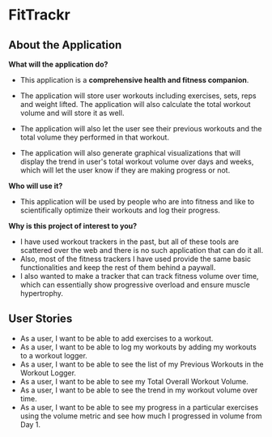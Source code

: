 # FitTrackr

## About the Application

**What will the application do?**
- This application is a **comprehensive health and fitness companion**. 

- The application will store user workouts including exercises, sets, reps
and weight lifted. The application will also calculate the total workout volume and will store it as well.
- The application will also let the user see their previous workouts and the total volume they performed in that workout.
- The application will also generate graphical visualizations that will display the trend in user's total workout volume
over days and weeks, which will let the user know if they are making progress or not.

**Who will use it?**

- This application will be used by people who are into fitness and like
to scientifically optimize their workouts and log their progress.


**Why is this project of interest to you?**

- I have used workout trackers in the past, but all
of these tools are scattered over the web and there is no such application
that can do it all.
- Also, most of the fitness trackers I have used provide the same basic functionalities
and keep the rest of them behind a paywall.
- I also wanted to make a tracker that can track fitness volume over time, which can essentially show progressive overload and ensure muscle hypertrophy.

## User Stories
- As a user, I want to be able to add exercises to a workout.
- As a user, I want to be able to log my workouts by adding my workouts to a workout logger.
- As a user, I want to be able to see the list of my Previous Workouts in the Workout Logger.
- As a user, I want to be able to see my Total Overall Workout Volume.
- As a user, I want to be able to see the trend in my workout volume over time.
- As a user, I want to be able to see my progress in a particular exercises using the volume 
metric and see how much I progressed in volume from Day 1.